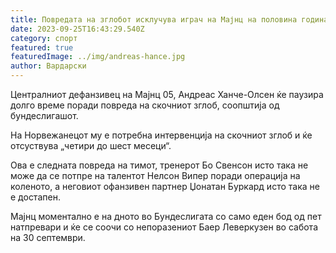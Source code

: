 ```yaml
---
title: Повредата на зглобот исклучува играч на Мајнц на половина година
date: 2023-09-25T16:43:29.540Z
category: спорт
featured: true
featuredImage: ../img/andreas-hance.jpg
author: Вардарски
---
```

Централниот дефанзивец на Мајнц 05, Андреас Ханче-Олсен ќе паузира долго време поради повреда на скочниот зглоб, соопштија од бундеслигашот.

На Норвежанецот му е потребна интервенција на скочниот зглоб и ќе отсуствува „четири до шест месеци“.

Ова е следната повреда на тимот, тренерот Бо Свенсон исто така не може да се потпре на талентот Нелсон Випер поради операција на коленото, а неговиот офанзивен партнер Џонатан Буркард исто така не е достапен.

Мајнц моментално е на дното во Бундеслигата со само еден бод од пет натпревари и ќе се соочи со непоразениот Баер Леверкузен во сабота на 30 септември.